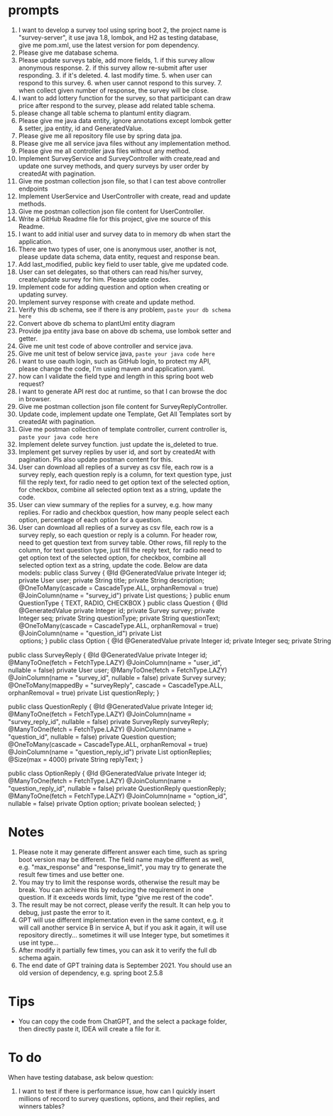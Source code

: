 # prompts

1. I want to develop a survey tool using spring boot 2, the project name is "survey-server", it use java 1.8, lombok, and H2 as testing database, give me pom.xml, use the latest version for pom dependency.
2. Please give me database schema.
3. Please update surveys table, add more fields, 1. if this survey allow anonymous response. 2. if this survey allow re-submit after user responding. 3. if it's deleted. 4. last modify time. 5. when user can respond to this survey. 6. when user cannot respond to this survey. 7. when collect given number of response, the survey will be close.
4. I want to add lottery function for the survey, so that participant can draw price after respond to the survey, please add related table schema.
5. please change all table schema to plantuml entity diagram.
6. Please give me java data entity, ignore annotations except lombok getter & setter, jpa entity, id and GeneratedValue.
7. Please give me all repository file use by spring data jpa. 
8. Please give me all service java files without any implementation method.
9. Please give me all controller java files without any method.
10. Implement SurveyService and SurveyController with create,read and update one survey methods, and query surveys by user order by createdAt with pagination.
11. Give me postman collection json file, so that I can test above controller endpoints
12. Implement UserService and UserController with create, read and update methods.
13. Give me postman collection json file content for UserController.
14. Write a GitHub Readme file for this project, give me source of this Readme.
15. I want to add initial user and survey data to in memory db when start the application.
16. There are two types of user, one is anonymous user, another is not, please update data schema, data entity, request and response bean.
17. Add last_modified, public key field to user table, give me updated code.
18. User can set delegates, so that others can read his/her survey, create/update survey for him. Please update codes.
19. Implement code for adding question and option when creating or updating survey.
20. Implement survey response with create and update method.
21. Verify this db schema, see if there is any problem, ``paste your db schema here``
22. Convert above db schema to plantUml entity diagram
23. Provide jpa entity java base on above db schema, use lombok setter and getter.
24. Give me unit test code of above controller and service java.
25. Give me unit test of below service java, ``paste your java code here``
26. I want to use oauth login, such as GitHub login, to protect my API, please change the code, I'm using maven and application.yaml.
27. how can I validate the field type and length in this spring boot web request?
28. I want to generate API rest doc at runtime, so that I can browse the doc in browser.
29. Give me postman collection json file content for SurveyReplyController.
30. Update code, implement update one Template, Get All Templates sort by createdAt with pagination.
31. Give me postman collection of template controller, current controller is, ``paste your java code here``
32. Implement delete survey function. just update the is_deleted to true.
33. Implement get survey replies by user id, and sort by createdAt with pagination. Pls also update postman content for this.
34. User can download all replies of a survey as csv file, each row is a survey reply, each question reply is a column, for text question type, just fill the reply text,  for radio need to get option text of the selected option, for checkbox, combine all selected option text as a string,  update the code.
35. User can view summary of the replies for a survey, e.g. how many replies. For radio and checkbox question, how many people select each option, percentage of each option for a question.
36. User can download all replies of a survey as csv file, each row is a survey reply, so each question or reply is a column. For header row, need to get question text from survey table. Other rows, fill reply to the column, for text question type, just fill the reply text,  for radio need to get option text of the selected option, for checkbox, combine all selected option text as a string,  update the code. Below are data models:
public class Survey {
@Id
@GeneratedValue
private Integer id;
private User user;
private String title;
private String description;
@OneToMany(cascade = CascadeType.ALL, orphanRemoval = true)
@JoinColumn(name = "survey_id")
private List<Question> questions;
}
public enum QuestionType {
TEXT,
RADIO,
CHECKBOX
}
public class Question {
@Id
@GeneratedValue
private Integer id;
private Survey survey;
private Integer seq;
private String questionType;
private String questionText;
@OneToMany(cascade = CascadeType.ALL, orphanRemoval = true)
@JoinColumn(name = "question_id")
private List<Option> options;
}
public class Option {
@Id
@GeneratedValue
private Integer id;
private Integer seq;
private String optionText;
@ManyToOne
@JoinColumn(name = "question_id")
@JsonIgnore
private Question question;
}

public class SurveyReply {
@Id
@GeneratedValue
private Integer id;
@ManyToOne(fetch = FetchType.LAZY)
@JoinColumn(name = "user_id", nullable = false)
private User user;
@ManyToOne(fetch = FetchType.LAZY)
@JoinColumn(name = "survey_id", nullable = false)
private Survey survey;
@OneToMany(mappedBy = "surveyReply", cascade = CascadeType.ALL, orphanRemoval = true)
private List<QuestionReply> questionReply;
}

public class QuestionReply {
@Id
@GeneratedValue
private Integer id;
@ManyToOne(fetch = FetchType.LAZY)
@JoinColumn(name = "survey_reply_id", nullable = false)
private SurveyReply surveyReply;
@ManyToOne(fetch = FetchType.LAZY)
@JoinColumn(name = "question_id", nullable = false)
private Question question;
@OneToMany(cascade = CascadeType.ALL, orphanRemoval = true)
@JoinColumn(name = "question_reply_id")
private List<OptionReply> optionReplies;
@Size(max = 4000)
private String replyText;
}

public class OptionReply {
@Id
@GeneratedValue
private Integer id;
@ManyToOne(fetch = FetchType.LAZY)
@JoinColumn(name = "question_reply_id", nullable = false)
private QuestionReply questionReply;
@ManyToOne(fetch = FetchType.LAZY)
@JoinColumn(name = "option_id", nullable = false)
private Option option;
private boolean selected;
}

# Notes
1. Please note it may generate different answer each time, such as spring boot version may be different. The field name maybe different as well, e.g. "max_response" and "response_limit", you may try to generate the result few times and use better one.
2. You may try to limit the response words, otherwise the result may be break. You can achieve this by reducing the requirement in one question. If it exceeds words limit, type "give me rest of the code".
3. The result may be not correct, please verify the result. It can help you to debug, just paste the error to it.
4. GPT will use different implementation even in the same context, e.g. it will call another service B in service A, but if you ask it again, it will use repository directly... sometimes it will use Integer type, but sometimes it use int type...
5. After modify it partially few times, you can ask it to verify the full db schema again.
6. The end date of GPT training data is September 2021. You should use an old version of dependency, e.g. spring boot 2.5.8

# Tips
* You can copy the code from ChatGPT, and the select a package folder, then directly paste it, IDEA will create a file for it.

# To do
When have testing database, ask below question:
1. I want to test if there is performance issue, how can I quickly insert millions of record to survey questions, options, and their replies, and winners tables?
